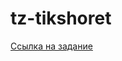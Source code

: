 # tz-tikshoret
[Ссылка на задание](https://docs.google.com/document/d/1O1UrSvzH755SB9xl8ulH_Q9oHvkTpyZKxKX8coso6r0/edit# "ТЗ A.K. Tikshoret")
